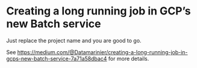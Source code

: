 # Creating a long running job in GCP’s new Batch service

Just replace the project name and you are good to go.

See https://medium.com/@Datamarinier/creating-a-long-running-job-in-gcps-new-batch-service-7a71a58dbac4 for more details.
